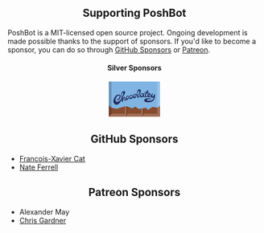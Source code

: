 <h2 align="center">Supporting PoshBot</h2>

PoshBot is a MIT-licensed open source project. Ongoing development is made possible thanks to the support of sponsors.
If you'd like to become a sponsor, you can do so through [GitHub Sponsors](https://github.com/users/devblackops/sponsorship) or [Patreon](https://www.patreon.com/bePatron?u=10352866).

<h4 align="center">Silver Sponsors</h4>

<div align="center">
<a href="https://chocolatey.org/" target="_blank" rel="noopener noreferrer"><img src="Media/sponsors/chocolatey_logo_long.png" height="70px"></a>
</div>

<!-- <h2 align="center">Special Sponsors</h2>

<table>
  <tbody>
  </tbody>
</table>

<h2 align="center">Platinum via Patreon</h2>
<table>
  <tbody>
  </tbody>
</table>

<h2 align="center">Gold via Patreon</h2>
<table>
  <tbody>
  </tbody>
</table>

<h2 align="center">Bronze via Patreon</h2>
<table>
  <tbody>
  </tbody>
</table>

<h2 align="center">Generous Backers via Patreon ($50+)</h2>
-->

<h2 align="center">GitHub Sponsors</h2>

- [Francois-Xavier Cat](https://github.com/lazywinadmin)
- [Nate Ferrell](https://github.com/scrthq)

<h2 align="center">Patreon Sponsors</h2>

- Alexander May
- [Chris Gardner](https://github.com/ChrisLGardner)
<!--10 end-->
